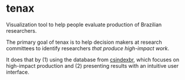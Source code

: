 # tenax
Visualization tool to help people evaluate production of Brazilian researchers. 

The primary goal of tenax is to help decision makers at research committees to identify researchers <i>that produce high-impact work</i>. 

It does that by (1) using the database from <a href="csindexbr.org">csindexbr</a>, which focuses on high-impact production and (2) presenting results with an intuitive user interface.
